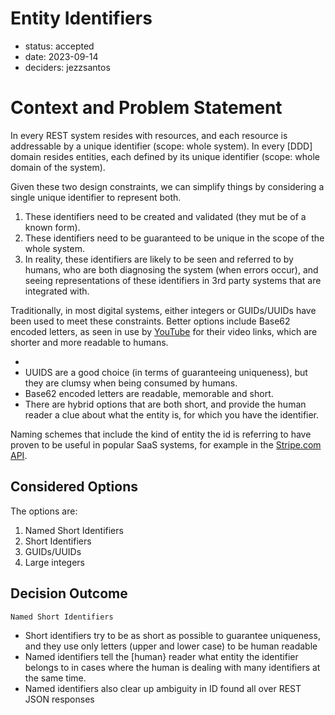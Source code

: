 # Entity Identifiers

* status: accepted
* date: 2023-09-14
* deciders: jezzsantos

# Context and Problem Statement

In every REST system resides with resources, and each resource is addressable by a unique identifier (scope: whole system).
In every \[DDD\] domain resides entities, each defined by its unique identifier (scope: whole domain of the system).

Given these two design constraints, we can simplify things by considering a single unique identifier to represent both.

1. These identifiers need to be created and validated (they mut be of a known form).
2. These identifiers need to be guaranteed to be unique in the scope of the whole system.
3. In reality, these identifiers are likely to be seen and referred to by humans, who are both diagnosing the system (when errors occur), and seeing representations of these identifiers in 3rd party systems that are integrated with.

Traditionally, in most digital systems, either integers or GUIDs/UUIDs have been used to meet these constraints.
Better options include Base62 encoded letters, as seen in use by [YouTube](https://www.youtube.com) for their video links, which are shorter and more readable to humans.

*
* UUIDS are a good choice (in terms of guaranteeing uniqueness), but they are clumsy when being consumed by humans.
* Base62 encoded letters are readable, memorable and short.
* There are hybrid options that are both short, and provide the human reader a clue about what the entity is, for which you have the identifier.

Naming schemes that include the kind of entity the id is referring to have proven to be useful in popular SaaS systems, for example in the [Stripe.com API](https://stripe.com/docs/api).

## Considered Options

The options are:

1. Named Short Identifiers
2. Short Identifiers
3. GUIDs/UUIDs
4. Large integers

## Decision Outcome

`Named Short Identifiers`

- Short identifiers try to be as short as possible to guarantee uniqueness, and they use only letters (upper and lower case) to be human readable
- Named identifiers tell the \[human\} reader what entity the identifier belongs to in cases where the human is dealing with many identifiers at the same time.
- Named identifiers also clear up ambiguity in ID found all over REST JSON responses